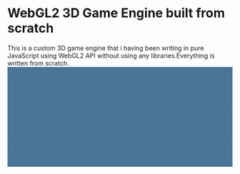 # WebGL2 3D Game Engine built from scratch
This is a custom 3D game engine that i having been writing in pure JavaScript using WebGL2 API without using any libraries.Everything is written from scratch.
![](demo.gif)
